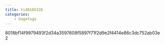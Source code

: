 ```yaml
---
title: ti40165328
categories:
    - hogefuga
---
```

8018bf14f9979493f2d34a3597608f5897f71f2d9e2f4414e86c3dc752ab03e2